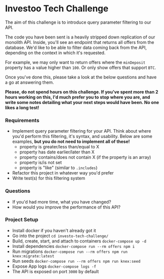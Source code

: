 # Investoo Tech Challenge

The aim of this challenge is to introduce query parameter filtering to our API.

The code you have been sent is a heavily stripped down replication of our monolith API. Inside, you'll see an endpoint that returns all offers from the database. We'd like to be able to filter data coming back from the API, depending on the context in which it's requested.

For example, we may only want to return offers where the `minDeposit` property has a value higher than `100`. Or only show offers that support `BTC`.

Once you've done this, please take a look at the below questions and have a go at answering them.

**Please, do not spend hours on this challenge. If you've spent more than 2 hours working on this, I'd much prefer you to stop where you are, and write some notes detailing what your next steps would have been. No one likes a long test!**

### Requirements
* Implement query parameter filtering for your API. Think about where you'd perform this filtering, it's syntax, and usability. Below are some examples, **but you do not need to implement all of these!**
  * property is greater/less than/equal to X
  * property has date earlier/later than X
  * property contains/does not contain X (if the property is an array)
  * property is/is not set
  * property is "like" (similar to `.includes`)
* Refactor this project in whatever way you'd prefer
* Write test(s) for this filtering system

### Questions
* If you'd had more time, what you have changed?
* How would you improve the performance of this API?

### Project Setup
* Install docker if you haven't already got it
* Go into the project `cd investo-tech-challenge/`
* Build, create, start, and attach to containers `docker-compose up -d`
* Install dependencies `docker-compose run --rm offers npm i`
* Run migrations `docker-compose run --rm offers npm run knex:migrate:latest`
* Run seeds `docker-compose run --rm offers npm run knex:seed`
* Expose App logs `docker-compose logs -f`
* The API is exposed on port `3000` by default
